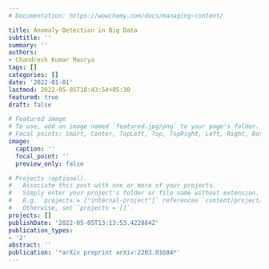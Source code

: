 ```yaml
---
# Documentation: https://wowchemy.com/docs/managing-content/

title: Anomaly Detection in Big Data
subtitle: ''
summary: ''
authors:
- Chandresh Kumar Maurya
tags: []
categories: []
date: '2022-01-01'
lastmod: 2022-05-05T18:43:54+05:30
featured: true
draft: false

# Featured image
# To use, add an image named `featured.jpg/png` to your page's folder.
# Focal points: Smart, Center, TopLeft, Top, TopRight, Left, Right, BottomLeft, Bottom, BottomRight.
image:
  caption: ''
  focal_point: ''
  preview_only: false

# Projects (optional).
#   Associate this post with one or more of your projects.
#   Simply enter your project's folder or file name without extension.
#   E.g. `projects = ["internal-project"]` references `content/project/deep-learning/index.md`.
#   Otherwise, set `projects = []`.
projects: []
publishDate: '2022-05-05T13:13:53.422884Z'
publication_types:
- '2'
abstract: ''
publication: '*arXiv preprint arXiv:2203.01684*'
---
```

